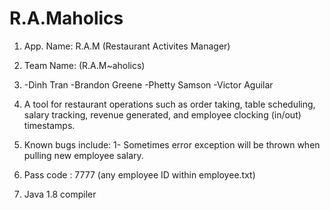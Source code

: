 # R.A.Maholics
1. App. Name: R.A.M (Restaurant Activites Manager) 

2. Team Name: (R.A.M~aholics)
 	
3.	-Dinh Tran
   	-Brandon Greene
  	-Phetty Samson
	-Victor Aguilar

4. A tool for restaurant operations such as order taking, table scheduling, salary tracking, revenue generated, and employee clocking (in/out) timestamps.

5. Known bugs include:
	1- Sometimes error exception will be thrown when pulling new employee salary.
6. Pass code : 7777 (any employee ID within employee.txt)
7. Java 1.8 compiler
